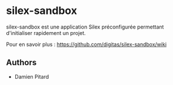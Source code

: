 silex-sandbox
=============

silex-sandbox est une application Silex préconfigurée permettant d'initialiser
rapidement un projet.

Pour en savoir plus : https://github.com/digitas/silex-sandbox/wiki

Authors
-------

* Damien Pitard <dpitard at digitas dot fr>
